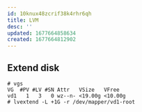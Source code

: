 ```yaml
---
id: 10knux48zcrif38k4rhr6qh
title: LVM
desc: ''
updated: 1677664858634
created: 1677664812902
---
```


## Extend disk

```
# vgs
VG  #PV #LV #SN Attr   VSize   VFree
vd1   1   3   0 wz--n- <19.00g <10.00g
# lvextend -L +1G -r /dev/mapper/vd1-root
```

